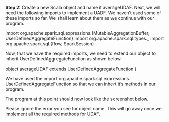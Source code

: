 
**Step 2:** Create a new Scala object and name it averageUDAF. Next, we will need the following imports to implement a UADF. We haven’t used some of these imports so far. We shall learn about them as we continue with our program.

import org.apache.spark.sql.expressions.{MutableAggregationBuffer, UserDefinedAggregateFunction}
import org.apache.spark.sql.types._
import org.apache.spark.sql.{Row, SparkSession}

Now, that we have the required imports, we need to extend our object to inherit UserDefinedAggregateFunction as shown below.

object averageUDAF extends UserDefinedAggregateFunction {

We have used the import org.apache.spark.sql.expressions. UserDefinedAggregateFunction so that we can inhert it’s methods in our program.

The program at this point should now look like the screenshot below.

 

Please ignore the error you see for object name. This will go away once we implement all the required methods for UDAF.

